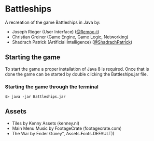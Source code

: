 # Battleships

A recreation of the game Battleships in Java by:

- Joseph Rieger (User Interface) ([@Remoo-t](https://github.com/Remoo-t))
- Christian Greiner (Game Engine, Game Logic, Networking)
- Shadrach Patrick (Artificial Intelligence) ([@ShadrachPatrick](https://github.com/ShadrachPatrick))

## Starting the game

To start the game a proper installation of Java 8 is required.
Once that is done the game can be started by double clicking the Battleships.jar file.


### Starting the game through the terminal

``
$> java -jar Battleships.jar
``

## Assets
- Tiles by Kenny Assets (kenney.nl)
- Main Menu Music by FootageCrate (footagecrate.com)
- The War by Ender Güney", Assets.Fonts.DEFAULT))
